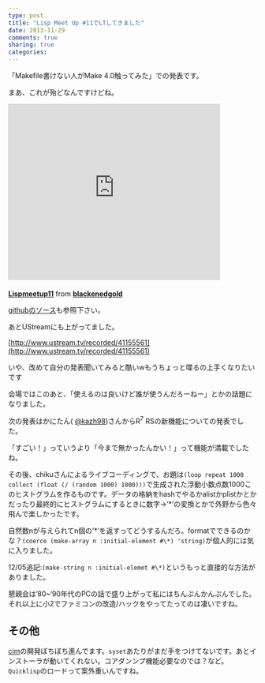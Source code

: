 ```yaml
---
type: post
title: "Lisp Meet Up #11でLTしてきました"
date: 2013-11-29
comments: true
sharing: true
categories: 
---
```

「Makefile書けない人がMake 4.0触ってみた」での発表です。

<!--more-->

まあ、これが殆どなんですけどね。

<iframe src="http://www.slideshare.net/slideshow/embed_code/28661586" width="427" height="356" frameborder="0" marginwidth="0" marginheight="0" scrolling="no" style="border:1px solid #CCC;border-width:1px 1px 0;margin-bottom:5px" allowfullscreen> </iframe>

 **[Lispmeetup11](https://www.slideshare.net/blackenedgold/lispmeetup11 "Lispmeetup11")** from **[blackenedgold](http://www.slideshare.net/blackenedgold)** 

[githubのソース](https://github.com/KeenS/Shibuya.lisp-LispMeetUp-11)も参照下さい。

あとUStreamにも上がってました。

[http://www.ustream.tv/recorded/41155561](http://www.ustream.tv/recorded/41155561)

いや、改めて自分の発表聞いてみると酷いwもうちょっと喋るの上手くなりたいです

会場ではこのあと、「使えるのは良いけど誰が使うんだろーねー」とかの話題になりました。

次の発表はかにたん( [@kazh98](https://twitter.com/kazh98))さんからR<sup>7</sup> RSの新機能についての発表でした。

「すごい！」っていうより「今まで無かったんかい！」って機能が満載でしたね。

その後、chikuさんによるライブコーディングで、お題は`(loop repeat 1000 collect (float (/ (random 1000) 1000)))`で生成された浮動小数点数1000このヒストグラムを作るものです。データの格納をhashでやるかalistかplistかとかだったり最終的にヒストグラムにするときに数字->‘\*’の変換とかで外野から色々飛んで楽しかったです。

自然数nが与えられてn個の’\*‘を返すってどうするんだろ。formatでできるのかな？`(coerce (make-array n :initial-element #\*) 'string)`が個人的には気に入りました。

12/05追記:`(make-string n :initial-elemet #\*)`というもっと直接的な方法がありました。

懇親会は’80~‘90年代のPCの話で盛り上がって私にはちんぷんかんぷんでした。それ以上に小2でファミコンの改造/ハックをやってたってのは凄いですね。

## その他

[cim](https://github.com/KeenS/CIM)の開発ぼちぼち進んでます。`syset`あたりがまだ手をつけてないです。あとインストーラが動いてくれない。コアダンンプ機能必要なのでは？など。`Quicklisp`のロードって案外重いんですね。



